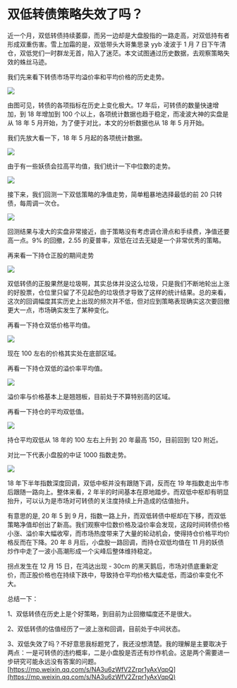 # 双低转债策略失效了吗？
近一个月，双低转债持续萎靡，而另一边却是大盘股指的一路走高，对双低持有者形成双重伤害。雪上加霜的是，双低带头大哥集思录 yyb 凌波于 1 月 7 日下午清仓，双低党们一时群龙无首，陷入了迷茫。本文试图通过历史数据，去观察策略失效的蛛丝马迹。  

我们先来看下转债市场平均溢价率和平均价格的历史走势。  

![](https://mmbiz.qpic.cn/mmbiz_png/ADF4qbsm8iaByx3vKcLJFVdO2oQS3B0BL1RpTKmaYH3ROQHeBJvzyfc25HYoAmGbKMaslHmUDeJuQGjcv5uhnLA/640?wx_fmt=png)

由图可见，转债的各项指标在历史上变化极大。17 年后，可转债的数量快速增加，到 18 年增加到 100 个以上，各项统计数据也趋于稳定，而凌波大神的实盘是从 18 年 5 月开始，为了便于对比，本文的分析数据也从 18 年 5 月开始。

我们先放大看一下，18 年 5 月起的各项统计数据。  

![](https://mmbiz.qpic.cn/mmbiz_png/ADF4qbsm8iaByx3vKcLJFVdO2oQS3B0BLUqG4c2fXUMicat6InL66UtETqonWCgGBUHNIIUPE6sOmu6gP8EDlGOA/640?wx_fmt=png)

由于有一些妖债会拉高平均值，我们统计一下中位数的走势。  

![](https://mmbiz.qpic.cn/mmbiz_png/ADF4qbsm8iaByx3vKcLJFVdO2oQS3B0BLcV5kbibrcEK4CZOaDM1OEib9cicv3Wjrj0bbUvGVu1XbY2zmVDia5pMWYA/640?wx_fmt=png)

接下来，我们回测一下双低策略的净值走势，简单粗暴地选择最低的前 20 只转债，每周调一次仓。  

![](https://mmbiz.qpic.cn/mmbiz_png/ADF4qbsm8iaByx3vKcLJFVdO2oQS3B0BLVHoFE9H9Hic8qAC9EcATo99eNyeK9S8PibpywhgZjZXr0Pn0651SyCNQ/640?wx_fmt=png)

回测结果与凌大的实盘非常接近，由于策略没有考虑调仓滑点和手续费，净值还要高一点。9% 的回撤，2.55 的夏普率，双低在过去无疑是一个非常优秀的策略。  

再来看一下持仓正股的期间走势  

![](https://mmbiz.qpic.cn/mmbiz_png/ADF4qbsm8iaByx3vKcLJFVdO2oQS3B0BLoGTrQ3QUqD979XHYpRJFWdsG4Z7Jjd5K7RJ3Vo12oW8XkicvQKpEKNg/640?wx_fmt=png)

双低转债的正股果然是垃圾啊，其实总体并没这么垃圾，只是我们不断地轮出上涨的好股票，仓位里只留了不见起色的垃圾债才导致了这样的统计结果。总的来看，这次的回调幅度其实历史上出现的频次并不低，但对应到策略表现确实这次要回撤更大一点，市场确实发生了某种变化。  

再看一下持仓双低价格平均值。  

![](https://mmbiz.qpic.cn/mmbiz_png/ADF4qbsm8iaByx3vKcLJFVdO2oQS3B0BLG7mMaUZvpiaibwuXtzaVrOjdftBH5viaI2ibIhdmtawj7tCNia9E86UYgkQ/640?wx_fmt=png)

现在 100 左右的价格其实处在底部区域。  

再看一下持仓双低的溢价率平均值。

![](https://mmbiz.qpic.cn/mmbiz_png/ADF4qbsm8iaByx3vKcLJFVdO2oQS3B0BLzUErcX65ibFwM6lu8tSSMpJWzUe1lQVwWeYibiaY2wic1SvjFlx4UoA2oQ/640?wx_fmt=png)

溢价率与价格基本上是翘翘板，目前处于不算特别高的区域。  

再看一下持仓的平均双低值。  

![](https://mmbiz.qpic.cn/mmbiz_png/ADF4qbsm8iaCzHfs5fz1KyibcrNNYshVRoblYlRm5OceHER7aTClfypILKcFj3CItsibftSiaicQ5PgCYHB6pgKTuNw/640?wx_fmt=png)

持仓平均双低从 18 年的 100 左右上升到 20 年最高 150，目前回到 120 附近。  

对比一下代表小盘股的中证 1000 指数走势。  

![](https://mmbiz.qpic.cn/mmbiz_png/ADF4qbsm8iaCzHfs5fz1KyibcrNNYshVRoNeSfWdMZFdJ3xYjibXibBdhFMoUXG5htqhLF05ibqiaNwqplJwN4lic06PA/640?wx_fmt=png)

18 年下半年指数深度回调，双低中枢并没有跟随下调，反而在 19 年指数走出牛市后跟随一路向上。整体来看，2 年半的时间基本在原地踏步。而双低中枢却有明显抬升，可以认为是市场对可转债的关注度持续上升造成的估值抬升。

有意思的是, 20 年 5 到 9 月，指数一路上升，而双低转债中枢却在下移，而双低策略净值却创出了新高。我们观察中位数价格及溢价率会发现，这段时间转债价格小涨、溢价率大幅收窄，而市场热度带来了大量的轮动机会，使得持仓价格平均价格反而在下降。20 年 8 月后，小盘股一路回调，而持仓双低均值在 11 月的妖债炒作中走了一波小高潮形成一个尖峰后整体维持稳定。

拐点发生在 12 月 15 日，在鸿达出现 - 30cm 的黑天鹅后，市场对债底重新定价，而正股价格也在持续下跌中，导致持仓平均价格大幅走低，而溢价率变化不大。  

总结一下：

1、双低转债在历史上是个好策略，到目前为止回撤幅度还不是很大。  

2、双低转债的估值经历了一波上涨和回调，目前处于中间状态。  

3、双低失效了吗？不好意思我标题党了，我还没想清楚。我的理解是主要取决于两点：一是可转债的违约概率，二是小盘股是否还有炒作机会。这是两个需要进一步研究可能永远没有答案的问题。 
 [https://mp.weixin.qq.com/s/NA3u6zWfV2Zrpr1yAxVqpQ](https://mp.weixin.qq.com/s/NA3u6zWfV2Zrpr1yAxVqpQ)
